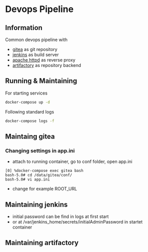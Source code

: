 # Devops Pipeline

## Information

Common devops pipeline with 
* [gitea](https://gitea.com) as git repository
* [jenkins](https://www.jenkins.io) as build server
* [apache httpd](https://httpd.apache.org) as reverse proxy
* [artifactory](https://jfrog.com/open-source/) as repository backend

## Running & Maintaining

For starting services 

```bash
docker-compose up -d
```
Following standard logs

```bash
docker-compose logs -f
```

## Maintaing gitea

### Changing settings in app.ini

* attach to running container, go to conf folder, open app.ini
```
[0] %docker-compose exec gitea bash
bash-5.0# cd /data/gitea/conf/
bash-5.0# vi app.ini 
```
* change for example ROOT_URL

## Maintaining jenkins

* initial password can be find in logs at first start
* or at /var/jenkins_home/secrets/initialAdminPassword in startet container

## Maintaining artifactory 

